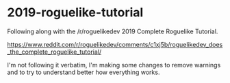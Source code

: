 # 2019-roguelike-tutorial

Following along with the /r/roguelikedev 2019 Complete Roguelike Tutorial.

https://www.reddit.com/r/roguelikedev/comments/c1xj5b/roguelikedev_does_the_complete_roguelike_tutorial/

I'm not following it verbatim, I'm making some changes to remove warnings and to try to understand better how everything works.
